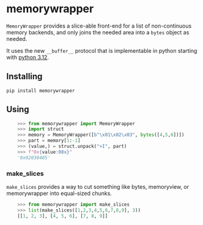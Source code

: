 # memorywrapper

`MemoryWrapper` provides a slice-able front-end for a list of non-continuous memory backends, and only
 joins the needed area into a `bytes` object as needed.

It uses the new `__buffer__` protocol that is implementable in python starting with [python 3.12](https://docs.python.org/3.12/reference/datamodel.html?highlight=__buffer_#emulating-buffer-types).

## Installing

`pip install memorywrapper`

## Using

```py
    >>> from memorywrapper import MemoryWrapper
    >>> import struct
    >>> memory = MemoryWrapper([b"\x01\x02\x03", bytes([4,5,6])])
    >>> part = memory[1:-1]
    >>> (value,) = struct.unpack(">I", part)
    >>> f"0x{value:08x}"
    '0x02030405'
```

### make_slices

`make_slices` provides a way to cut something like bytes, memoryview, or memorywrapper into equal-sized chunks.

```py
    >>> from memorywrapper import make_slices
    >>> list(make_slices([1,2,3,4,5,6,7,8,9], 3))
    [[1, 2, 3], [4, 5, 6], [7, 8, 9]]
```

